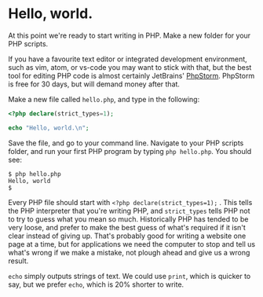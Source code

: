 # Hello, world.

At this point we're ready to start writing in PHP. Make a new folder for your PHP scripts.

If you have a favourite text editor or integrated development environment, such as vim, atom, or vs-code you may want to
stick with that, but the best tool for editing PHP code is almost certainly JetBrains'
[PhpStorm](https://www.jetbrains.com/phpstorm/). PhpStorm is free for 30 days, but will demand money after that.

Make a new file called `hello.php`, and type in the following:

```php
<?php declare(strict_types=1);

echo "Hello, world.\n";
```

Save the file, and go to your command line. Navigate to your PHP scripts folder, and run your first PHP program by 
typing `php hello.php`. You should see:

```shell script
$ php hello.php
Hello, world
$
```

Every PHP file should start with `<?php declare(strict_types=1);` . This tells the PHP interpreter that you're writing
PHP, and `strict_types` tells PHP not to try to guess what you mean so much. Historically PHP has tended to be very
loose, and prefer to make the best guess of what's required if it isn't clear instead of giving up. That's probably good
for writing a website one page at a time, but for applications we need the computer to stop and tell us what's wrong
if we make a mistake, not plough ahead and give us a wrong result.

`echo` simply outputs strings of text. We could use `print`, which is quicker to say, but we prefer `echo`, which is
20% shorter to write.
